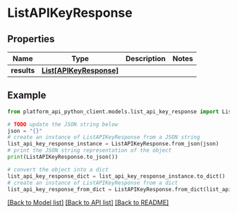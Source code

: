 # ListAPIKeyResponse


## Properties

Name | Type | Description | Notes
------------ | ------------- | ------------- | -------------
**results** | [**List[APIKeyResponse]**](APIKeyResponse.md) |  | 

## Example

```python
from platform_api_python_client.models.list_api_key_response import ListAPIKeyResponse

# TODO update the JSON string below
json = "{}"
# create an instance of ListAPIKeyResponse from a JSON string
list_api_key_response_instance = ListAPIKeyResponse.from_json(json)
# print the JSON string representation of the object
print(ListAPIKeyResponse.to_json())

# convert the object into a dict
list_api_key_response_dict = list_api_key_response_instance.to_dict()
# create an instance of ListAPIKeyResponse from a dict
list_api_key_response_from_dict = ListAPIKeyResponse.from_dict(list_api_key_response_dict)
```
[[Back to Model list]](../README.md#documentation-for-models) [[Back to API list]](../README.md#documentation-for-api-endpoints) [[Back to README]](../README.md)


